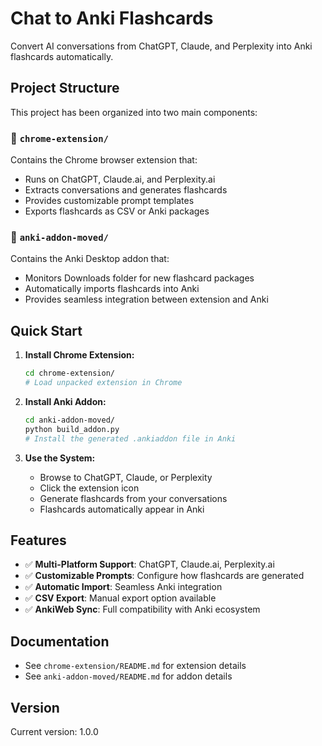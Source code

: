 # Chat to Anki Flashcards

Convert AI conversations from ChatGPT, Claude, and Perplexity into Anki flashcards automatically.

## Project Structure

This project has been organized into two main components:

### 📁 `chrome-extension/`
Contains the Chrome browser extension that:
- Runs on ChatGPT, Claude.ai, and Perplexity.ai
- Extracts conversations and generates flashcards
- Provides customizable prompt templates
- Exports flashcards as CSV or Anki packages

### 📁 `anki-addon-moved/`
Contains the Anki Desktop addon that:
- Monitors Downloads folder for new flashcard packages
- Automatically imports flashcards into Anki
- Provides seamless integration between extension and Anki

## Quick Start

1. **Install Chrome Extension:**
   ```bash
   cd chrome-extension/
   # Load unpacked extension in Chrome
   ```

2. **Install Anki Addon:**
   ```bash
   cd anki-addon-moved/
   python build_addon.py
   # Install the generated .ankiaddon file in Anki
   ```

3. **Use the System:**
   - Browse to ChatGPT, Claude, or Perplexity
   - Click the extension icon
   - Generate flashcards from your conversations
   - Flashcards automatically appear in Anki

## Features

- ✅ **Multi-Platform Support**: ChatGPT, Claude.ai, Perplexity.ai
- ✅ **Customizable Prompts**: Configure how flashcards are generated
- ✅ **Automatic Import**: Seamless Anki integration
- ✅ **CSV Export**: Manual export option available
- ✅ **AnkiWeb Sync**: Full compatibility with Anki ecosystem

## Documentation

- See `chrome-extension/README.md` for extension details
- See `anki-addon-moved/README.md` for addon details

## Version

Current version: 1.0.0